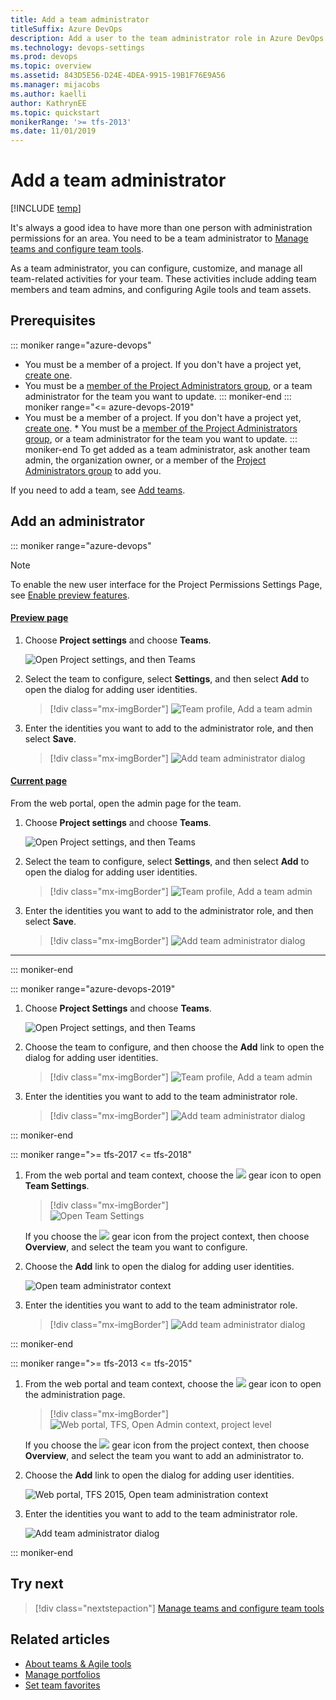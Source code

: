 ```yaml
---
title: Add a team administrator 
titleSuffix: Azure DevOps
description: Add a user to the team administrator role in Azure DevOps  
ms.technology: devops-settings
ms.prod: devops
ms.topic: overview
ms.assetid: 843D5E56-D24E-4DEA-9915-19B1F76E9A56
ms.manager: mijacobs
ms.author: kaelli
author: KathrynEE
ms.topic: quickstart
monikerRange: '>= tfs-2013'
ms.date: 11/01/2019
---
```


# Add a team administrator 

[!INCLUDE [temp](../../includes/version-vsts-tfs-all-versions.md)]


<a id="add-team-admin">  </a>  

It's always a good idea to have more than one person with administration permissions for an area. You need to be a team administrator to [Manage teams and configure team tools](manage-teams.md). 

As a team administrator, you can configure, customize, and manage all team-related activities for your team. These activities include adding team members and team admins, and configuring Agile tools and team assets. 


<a name="permissions"></a>

## Prerequisites

::: moniker range="azure-devops"
* You must be a member of a project. If you don't have a project yet, [create one](../projects/create-project.md). 
* You must be a [member of the Project Administrators group](../security/set-project-collection-level-permissions.md), or a team administrator for the team you want to update. 
  ::: moniker-end
  ::: moniker range="<= azure-devops-2019"
* You must be a member of a project. If you don't have a project yet, [create one](../projects/create-project.md). * You must be a [member of the Project Administrators group](../security/set-project-collection-level-permissions.md), or a team administrator for the team you want to update. 
  ::: moniker-end
  To get added as a team administrator, ask another team admin, the organization owner, or a member of the [Project Administrators group](../security/set-project-collection-level-permissions.md) to add you.  

If you need to add a team, see [Add teams](add-teams.md).

<a id="open-admin-context">  </a>

## Add an administrator

::: moniker range="azure-devops"

> [!NOTE]   
> To enable the new user interface for the Project Permissions Settings Page, see [Enable preview features](../../project/navigation/preview-features.md).

#### [Preview page](#tab/preview-page) 

1. Choose **Project settings** and choose **Teams**. 

   ![Open Project settings, and then Teams](media/shared/open-project-settings-teams-preview.png)

2. Select the team to configure, select **Settings**, and then select **Add** to open the dialog for adding user identities. 

	> [!div class="mx-imgBorder"]
	> ![Team profile, Add a team admin](media/add-team-admin/settings-add-team-administrator-preview.png)  

3. Enter the identities you want to add to the administrator role, and then select **Save**.     
	    
	> [!div class="mx-imgBorder"]
	> ![Add team administrator dialog](media/add-team-admin/add-team-administrator-dialog-preview.png)

#### [Current page](#tab/current-page) 

From the web portal, open the admin page for the team. 

1. Choose **Project settings** and choose **Teams**. 

   ![Open Project settings, and then Teams](media/shared/open-project-settings-team-new-nav.png)

2. Select the team to configure, select **Settings**, and then select **Add** to open the dialog for adding user identities. 

	> [!div class="mx-imgBorder"]
	> ![Team profile, Add a team admin](media/add-team-admin/settings-add-team-administrator.png)  

3. Enter the identities you want to add to the administrator role, and then select **Save**.     
	    
	> [!div class="mx-imgBorder"]
	> ![Add team administrator dialog](media/add-team-admin/add-administrators-dialog.png)

* * *

::: moniker-end

::: moniker range="azure-devops-2019"

1. Choose **Project Settings** and choose **Teams**. 

      ![Open Project settings, and then Teams](media/shared/open-project-settings-team-new-nav.png)

2. Choose the team to configure, and then choose the **Add** link to open the dialog for adding user identities. 

	> [!div class="mx-imgBorder"]
	> ![Team profile, Add a team admin](media/add-team-admin/team-profile-choose-add-admin.png)  

3. Enter the identities you want to add to the team administrator role.     
	    
	> [!div class="mx-imgBorder"]
	> ![Add team administrator dialog](media/add-team-admin/add-team-admin-dialog.png)
   
::: moniker-end    


::: moniker range=">= tfs-2017 <= tfs-2018"

1. From the web portal and team context, choose the ![ ](../../media/icons/gear_icon.png) gear icon to open **Team Settings**.

	> [!div class="mx-imgBorder"]  
	> ![Open Team Settings](media/add-team-admin/open-team-settings-horz.png)

	If you choose the ![ ](../../media/icons/gear_icon.png) gear icon from the project context, then choose **Overview**, and select the team you want to configure.   

2. Choose the **Add** link to open the dialog for adding user identities.  

	![Open team administrator context](media/add-team/admin-link.png)  
   
3. Enter the identities you want to add to the team administrator role.   

	> [!div class="mx-imgBorder"]
	> ![Add team administrator dialog](media/add-team-admin/add-team-admin-dialog.png)
   
::: moniker-end     

::: moniker range=">= tfs-2013 <= tfs-2015"  

1. From the web portal and team context, choose the ![ ](../../media/icons/gear_icon.png) gear icon to open the administration page.

	> [!div class="mx-imgBorder"]  
	> ![Web portal, TFS, Open Admin context, project level](../../media/settings/open-admin-page-tfs2015.png)

	If you choose the ![ ](../../media/icons/gear_icon.png) gear icon from the project context, then choose **Overview**, and select the team you want to add an administrator to.   

2. Choose the **Add** link to open the dialog for adding user identities.    
  
	![Web portal, TFS 2015, Open team administration context](media/add-team/add-account-as-team-admin.png)

3. Enter the identities you want to add to the team administrator role.     

	![Add team administrator dialog](media/add-team/team-admin-dialog.png)    
	
::: moniker-end  


## Try next  

> [!div class="nextstepaction"]
> [Manage teams and configure team tools](manage-teams.md) 

## Related articles

- [About teams & Agile tools](../../organizations/settings/about-teams-and-settings.md)
- [Manage portfolios](../../boards/plans/portfolio-management.md)
- [Set team favorites](../../project/navigation/set-favorites.md) 